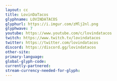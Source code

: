 ```yaml
---
layout: cc
title: LovinDaTacos
glyphname: LOVINDATACOS
glyphurl: https://i.imgur.com/zMlj2nl.png
glyphwave: 7
youtube: https://www.youtube.com/c/lovindatacos
twitch: https://www.twitch.tv/lovindatacos
twitter: https://twitter.com/lovindatacos
discord: https://discord.gg/lovindatacos
other-site: 
primary-language: 
global-glyph-code: 
currently-partnered: 
stream-currency-needed-for-glyph: 
---
```


